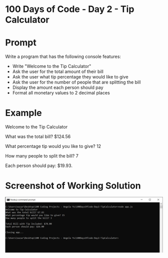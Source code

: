 # 100 Days of Code - Day 2 - Tip Calculator

# Prompt

Write a program that has the following console features:

* Write "Welcome to the Tip Calculator"
* Ask the user for the total amount of their bill
* Ask the user what tip percentage they would like to give
* Ask the user for the number of people that are splitting the bill
* Display the amount each person should pay
* Format all monetary values to 2 decimal places


# Example

Welcome to the Tip Calculator

What was the total bill? $124.56

What percentage tip would you like to give? 12

How many people to split the bill? 7

Each person should pay: $19.93.


# Screenshot of Working Solution

![Example](./Capture.PNG)